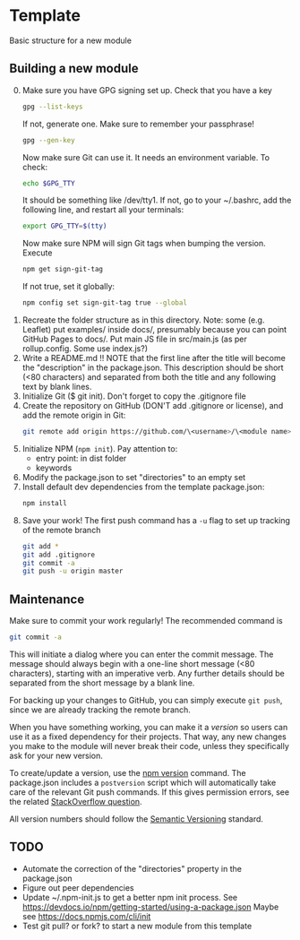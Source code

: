 # Template

Basic structure for a new module

## Building a new module
0. Make sure you have GPG signing set up. Check that you have a key
   ```bash
   gpg --list-keys
   ```
   If not, generate one. Make sure to remember your passphrase!
   ```bash
   gpg --gen-key
   ```
   Now make sure Git can use it. It needs an environment variable. To check:
   ```bash
   echo $GPG_TTY
   ```
   It should be something like /dev/tty1. If not, go to your ~/.bashrc, add
   the following line, and restart all your terminals:
   ```bash
   export GPG_TTY=$(tty)
   ```
   Now make sure NPM will sign Git tags when bumping the version. Execute
   ```bash
   npm get sign-git-tag
   ```
   If not true, set it globally:
   ```bash
   npm config set sign-git-tag true --global
   ```
1. Recreate the folder structure as in this directory.
   Note: some (e.g. Leaflet) put examples/ inside docs/, presumably
   because you can point GitHub Pages to docs/.
   Put main JS file in src/main.js (as per rollup.config. Some use index.js?)
2. Write a README.md !! NOTE that the first line after the title will become 
   the "description" in the package.json. This description should be short
   (<80 characters) and separated from both the title and any following text
   by blank lines.
3. Initialize Git ($ git init). Don't forget to copy the .gitignore file
4. Create the repository on GitHub (DON'T add .gitignore or license), and add
   the remote origin in Git:
   ```bash
   git remote add origin https://github.com/\<username>/\<module name>.git
   ```
5. Initialize NPM (`npm init`). Pay attention to:
   - entry point: in dist folder
   - keywords
6. Modify the package.json to set "directories" to an empty set
7. Install default dev dependencies from the template package.json:
   ```bash
   npm install
   ```
8. Save your work! The first push command has a `-u` flag to set up tracking
   of the remote branch
   ```bash
   git add *
   git add .gitignore
   git commit -a
   git push -u origin master
   ```

## Maintenance
Make sure to commit your work regularly! The recommended command is
```bash
git commit -a
```
This will initiate a dialog where you can enter the commit message. The
message should always begin with a one-line short message (<80 characters), 
starting with an imperative verb. Any further details should be separated from
the short message by a blank line.

For backing up your changes to GitHub, you can simply execute `git push`, since 
we are already tracking the remote branch.

When you have something working, you can make it a *version* so users can
use it as a fixed dependency for their projects. That way, any new changes you
make to the module will never break their code, unless they specifically ask
for your new version.

To create/update a version, use the [npm version] command. The package.json
includes a `postversion` script which will automatically take care of the
relevant Git push commands. If this gives permission errors, see the related
[StackOverflow question].

All version numbers should follow the [Semantic Versioning] standard.

[npm version]: https://docs.npmjs.com/cli/version
[Semantic Versioning]: https://semver.org/
[StackOverflow question]: https://stackoverflow.com/questions/52081385/npm-version-issuepostversion-cannot-run-in-wd-s-s-wd-s

## TODO
- Automate the correction of the "directories" property in the package.json
- Figure out peer dependencies
- Update ~/.npm-init.js to get a better npm init process. See
  https://devdocs.io/npm/getting-started/using-a-package.json
  Maybe see https://docs.npmjs.com/cli/init
- Test git pull? or fork? to start a new module from this template
